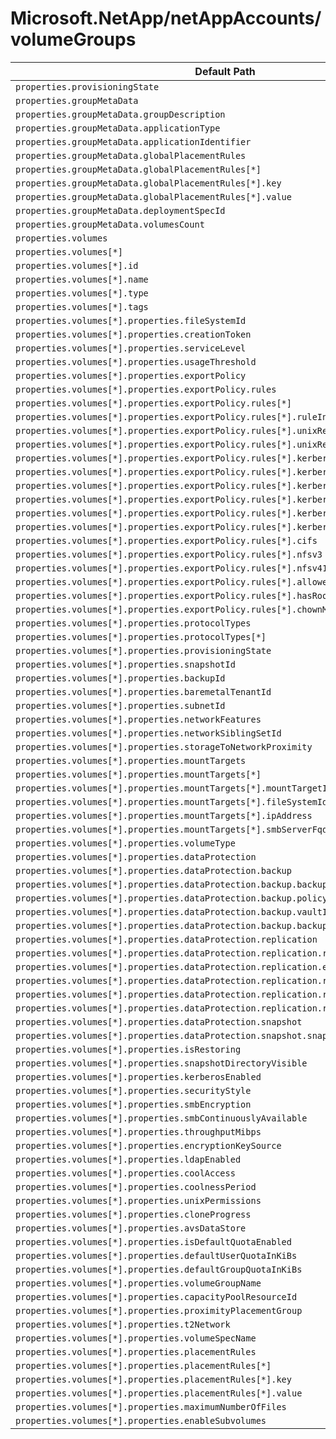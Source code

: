 # Microsoft.NetApp/netAppAccounts/volumeGroups

| Default Path | Alias |
|---|---|
| `properties.provisioningState` | `Microsoft.NetApp/netAppAccounts/volumeGroups/provisioningState` |
| `properties.groupMetaData` | `Microsoft.NetApp/netAppAccounts/volumeGroups/groupMetaData` |
| `properties.groupMetaData.groupDescription` | `Microsoft.NetApp/netAppAccounts/volumeGroups/groupMetaData.groupDescription` |
| `properties.groupMetaData.applicationType` | `Microsoft.NetApp/netAppAccounts/volumeGroups/groupMetaData.applicationType` |
| `properties.groupMetaData.applicationIdentifier` | `Microsoft.NetApp/netAppAccounts/volumeGroups/groupMetaData.applicationIdentifier` |
| `properties.groupMetaData.globalPlacementRules` | `Microsoft.NetApp/netAppAccounts/volumeGroups/groupMetaData.globalPlacementRules` |
| `properties.groupMetaData.globalPlacementRules[*]` | `Microsoft.NetApp/netAppAccounts/volumeGroups/groupMetaData.globalPlacementRules[*]` |
| `properties.groupMetaData.globalPlacementRules[*].key` | `Microsoft.NetApp/netAppAccounts/volumeGroups/groupMetaData.globalPlacementRules[*].key` |
| `properties.groupMetaData.globalPlacementRules[*].value` | `Microsoft.NetApp/netAppAccounts/volumeGroups/groupMetaData.globalPlacementRules[*].value` |
| `properties.groupMetaData.deploymentSpecId` | `Microsoft.NetApp/netAppAccounts/volumeGroups/groupMetaData.deploymentSpecId` |
| `properties.groupMetaData.volumesCount` | `Microsoft.NetApp/netAppAccounts/volumeGroups/groupMetaData.volumesCount` |
| `properties.volumes` | `Microsoft.NetApp/netAppAccounts/volumeGroups/volumes` |
| `properties.volumes[*]` | `Microsoft.NetApp/netAppAccounts/volumeGroups/volumes[*]` |
| `properties.volumes[*].id` | `Microsoft.NetApp/netAppAccounts/volumeGroups/volumes[*].id` |
| `properties.volumes[*].name` | `Microsoft.NetApp/netAppAccounts/volumeGroups/volumes[*].name` |
| `properties.volumes[*].type` | `Microsoft.NetApp/netAppAccounts/volumeGroups/volumes[*].type` |
| `properties.volumes[*].tags` | `Microsoft.NetApp/netAppAccounts/volumeGroups/volumes[*].tags` |
| `properties.volumes[*].properties.fileSystemId` | `Microsoft.NetApp/netAppAccounts/volumeGroups/volumes[*].fileSystemId` |
| `properties.volumes[*].properties.creationToken` | `Microsoft.NetApp/netAppAccounts/volumeGroups/volumes[*].creationToken` |
| `properties.volumes[*].properties.serviceLevel` | `Microsoft.NetApp/netAppAccounts/volumeGroups/volumes[*].serviceLevel` |
| `properties.volumes[*].properties.usageThreshold` | `Microsoft.NetApp/netAppAccounts/volumeGroups/volumes[*].usageThreshold` |
| `properties.volumes[*].properties.exportPolicy` | `Microsoft.NetApp/netAppAccounts/volumeGroups/volumes[*].exportPolicy` |
| `properties.volumes[*].properties.exportPolicy.rules` | `Microsoft.NetApp/netAppAccounts/volumeGroups/volumes[*].exportPolicy.rules` |
| `properties.volumes[*].properties.exportPolicy.rules[*]` | `Microsoft.NetApp/netAppAccounts/volumeGroups/volumes[*].exportPolicy.rules[*]` |
| `properties.volumes[*].properties.exportPolicy.rules[*].ruleIndex` | `Microsoft.NetApp/netAppAccounts/volumeGroups/volumes[*].exportPolicy.rules[*].ruleIndex` |
| `properties.volumes[*].properties.exportPolicy.rules[*].unixReadOnly` | `Microsoft.NetApp/netAppAccounts/volumeGroups/volumes[*].exportPolicy.rules[*].unixReadOnly` |
| `properties.volumes[*].properties.exportPolicy.rules[*].unixReadWrite` | `Microsoft.NetApp/netAppAccounts/volumeGroups/volumes[*].exportPolicy.rules[*].unixReadWrite` |
| `properties.volumes[*].properties.exportPolicy.rules[*].kerberos5ReadOnly` | `Microsoft.NetApp/netAppAccounts/volumeGroups/volumes[*].exportPolicy.rules[*].kerberos5ReadOnly` |
| `properties.volumes[*].properties.exportPolicy.rules[*].kerberos5ReadWrite` | `Microsoft.NetApp/netAppAccounts/volumeGroups/volumes[*].exportPolicy.rules[*].kerberos5ReadWrite` |
| `properties.volumes[*].properties.exportPolicy.rules[*].kerberos5iReadOnly` | `Microsoft.NetApp/netAppAccounts/volumeGroups/volumes[*].exportPolicy.rules[*].kerberos5iReadOnly` |
| `properties.volumes[*].properties.exportPolicy.rules[*].kerberos5iReadWrite` | `Microsoft.NetApp/netAppAccounts/volumeGroups/volumes[*].exportPolicy.rules[*].kerberos5iReadWrite` |
| `properties.volumes[*].properties.exportPolicy.rules[*].kerberos5pReadOnly` | `Microsoft.NetApp/netAppAccounts/volumeGroups/volumes[*].exportPolicy.rules[*].kerberos5pReadOnly` |
| `properties.volumes[*].properties.exportPolicy.rules[*].kerberos5pReadWrite` | `Microsoft.NetApp/netAppAccounts/volumeGroups/volumes[*].exportPolicy.rules[*].kerberos5pReadWrite` |
| `properties.volumes[*].properties.exportPolicy.rules[*].cifs` | `Microsoft.NetApp/netAppAccounts/volumeGroups/volumes[*].exportPolicy.rules[*].cifs` |
| `properties.volumes[*].properties.exportPolicy.rules[*].nfsv3` | `Microsoft.NetApp/netAppAccounts/volumeGroups/volumes[*].exportPolicy.rules[*].nfsv3` |
| `properties.volumes[*].properties.exportPolicy.rules[*].nfsv41` | `Microsoft.NetApp/netAppAccounts/volumeGroups/volumes[*].exportPolicy.rules[*].nfsv41` |
| `properties.volumes[*].properties.exportPolicy.rules[*].allowedClients` | `Microsoft.NetApp/netAppAccounts/volumeGroups/volumes[*].exportPolicy.rules[*].allowedClients` |
| `properties.volumes[*].properties.exportPolicy.rules[*].hasRootAccess` | `Microsoft.NetApp/netAppAccounts/volumeGroups/volumes[*].exportPolicy.rules[*].hasRootAccess` |
| `properties.volumes[*].properties.exportPolicy.rules[*].chownMode` | `Microsoft.NetApp/netAppAccounts/volumeGroups/volumes[*].exportPolicy.rules[*].chownMode` |
| `properties.volumes[*].properties.protocolTypes` | `Microsoft.NetApp/netAppAccounts/volumeGroups/volumes[*].protocolTypes` |
| `properties.volumes[*].properties.protocolTypes[*]` | `Microsoft.NetApp/netAppAccounts/volumeGroups/volumes[*].protocolTypes[*]` |
| `properties.volumes[*].properties.provisioningState` | `Microsoft.NetApp/netAppAccounts/volumeGroups/volumes[*].provisioningState` |
| `properties.volumes[*].properties.snapshotId` | `Microsoft.NetApp/netAppAccounts/volumeGroups/volumes[*].snapshotId` |
| `properties.volumes[*].properties.backupId` | `Microsoft.NetApp/netAppAccounts/volumeGroups/volumes[*].backupId` |
| `properties.volumes[*].properties.baremetalTenantId` | `Microsoft.NetApp/netAppAccounts/volumeGroups/volumes[*].baremetalTenantId` |
| `properties.volumes[*].properties.subnetId` | `Microsoft.NetApp/netAppAccounts/volumeGroups/volumes[*].subnetId` |
| `properties.volumes[*].properties.networkFeatures` | `Microsoft.NetApp/netAppAccounts/volumeGroups/volumes[*].networkFeatures` |
| `properties.volumes[*].properties.networkSiblingSetId` | `Microsoft.NetApp/netAppAccounts/volumeGroups/volumes[*].networkSiblingSetId` |
| `properties.volumes[*].properties.storageToNetworkProximity` | `Microsoft.NetApp/netAppAccounts/volumeGroups/volumes[*].storageToNetworkProximity` |
| `properties.volumes[*].properties.mountTargets` | `Microsoft.NetApp/netAppAccounts/volumeGroups/volumes[*].mountTargets` |
| `properties.volumes[*].properties.mountTargets[*]` | `Microsoft.NetApp/netAppAccounts/volumeGroups/volumes[*].mountTargets[*]` |
| `properties.volumes[*].properties.mountTargets[*].mountTargetId` | `Microsoft.NetApp/netAppAccounts/volumeGroups/volumes[*].mountTargets[*].mountTargetId` |
| `properties.volumes[*].properties.mountTargets[*].fileSystemId` | `Microsoft.NetApp/netAppAccounts/volumeGroups/volumes[*].mountTargets[*].fileSystemId` |
| `properties.volumes[*].properties.mountTargets[*].ipAddress` | `Microsoft.NetApp/netAppAccounts/volumeGroups/volumes[*].mountTargets[*].ipAddress` |
| `properties.volumes[*].properties.mountTargets[*].smbServerFqdn` | `Microsoft.NetApp/netAppAccounts/volumeGroups/volumes[*].mountTargets[*].smbServerFqdn` |
| `properties.volumes[*].properties.volumeType` | `Microsoft.NetApp/netAppAccounts/volumeGroups/volumes[*].volumeType` |
| `properties.volumes[*].properties.dataProtection` | `Microsoft.NetApp/netAppAccounts/volumeGroups/volumes[*].dataProtection` |
| `properties.volumes[*].properties.dataProtection.backup` | `Microsoft.NetApp/netAppAccounts/volumeGroups/volumes[*].dataProtection.backup` |
| `properties.volumes[*].properties.dataProtection.backup.backupPolicyId` | `Microsoft.NetApp/netAppAccounts/volumeGroups/volumes[*].dataProtection.backup.backupPolicyId` |
| `properties.volumes[*].properties.dataProtection.backup.policyEnforced` | `Microsoft.NetApp/netAppAccounts/volumeGroups/volumes[*].dataProtection.backup.policyEnforced` |
| `properties.volumes[*].properties.dataProtection.backup.vaultId` | `Microsoft.NetApp/netAppAccounts/volumeGroups/volumes[*].dataProtection.backup.vaultId` |
| `properties.volumes[*].properties.dataProtection.backup.backupEnabled` | `Microsoft.NetApp/netAppAccounts/volumeGroups/volumes[*].dataProtection.backup.backupEnabled` |
| `properties.volumes[*].properties.dataProtection.replication` | `Microsoft.NetApp/netAppAccounts/volumeGroups/volumes[*].dataProtection.replication` |
| `properties.volumes[*].properties.dataProtection.replication.replicationId` | `Microsoft.NetApp/netAppAccounts/volumeGroups/volumes[*].dataProtection.replication.replicationId` |
| `properties.volumes[*].properties.dataProtection.replication.endpointType` | `Microsoft.NetApp/netAppAccounts/volumeGroups/volumes[*].dataProtection.replication.endpointType` |
| `properties.volumes[*].properties.dataProtection.replication.replicationSchedule` | `Microsoft.NetApp/netAppAccounts/volumeGroups/volumes[*].dataProtection.replication.replicationSchedule` |
| `properties.volumes[*].properties.dataProtection.replication.remoteVolumeResourceId` | `Microsoft.NetApp/netAppAccounts/volumeGroups/volumes[*].dataProtection.replication.remoteVolumeResourceId` |
| `properties.volumes[*].properties.dataProtection.replication.remoteVolumeRegion` | `Microsoft.NetApp/netAppAccounts/volumeGroups/volumes[*].dataProtection.replication.remoteVolumeRegion` |
| `properties.volumes[*].properties.dataProtection.snapshot` | `Microsoft.NetApp/netAppAccounts/volumeGroups/volumes[*].dataProtection.snapshot` |
| `properties.volumes[*].properties.dataProtection.snapshot.snapshotPolicyId` | `Microsoft.NetApp/netAppAccounts/volumeGroups/volumes[*].dataProtection.snapshot.snapshotPolicyId` |
| `properties.volumes[*].properties.isRestoring` | `Microsoft.NetApp/netAppAccounts/volumeGroups/volumes[*].isRestoring` |
| `properties.volumes[*].properties.snapshotDirectoryVisible` | `Microsoft.NetApp/netAppAccounts/volumeGroups/volumes[*].snapshotDirectoryVisible` |
| `properties.volumes[*].properties.kerberosEnabled` | `Microsoft.NetApp/netAppAccounts/volumeGroups/volumes[*].kerberosEnabled` |
| `properties.volumes[*].properties.securityStyle` | `Microsoft.NetApp/netAppAccounts/volumeGroups/volumes[*].securityStyle` |
| `properties.volumes[*].properties.smbEncryption` | `Microsoft.NetApp/netAppAccounts/volumeGroups/volumes[*].smbEncryption` |
| `properties.volumes[*].properties.smbContinuouslyAvailable` | `Microsoft.NetApp/netAppAccounts/volumeGroups/volumes[*].smbContinuouslyAvailable` |
| `properties.volumes[*].properties.throughputMibps` | `Microsoft.NetApp/netAppAccounts/volumeGroups/volumes[*].throughputMibps` |
| `properties.volumes[*].properties.encryptionKeySource` | `Microsoft.NetApp/netAppAccounts/volumeGroups/volumes[*].encryptionKeySource` |
| `properties.volumes[*].properties.ldapEnabled` | `Microsoft.NetApp/netAppAccounts/volumeGroups/volumes[*].ldapEnabled` |
| `properties.volumes[*].properties.coolAccess` | `Microsoft.NetApp/netAppAccounts/volumeGroups/volumes[*].coolAccess` |
| `properties.volumes[*].properties.coolnessPeriod` | `Microsoft.NetApp/netAppAccounts/volumeGroups/volumes[*].coolnessPeriod` |
| `properties.volumes[*].properties.unixPermissions` | `Microsoft.NetApp/netAppAccounts/volumeGroups/volumes[*].unixPermissions` |
| `properties.volumes[*].properties.cloneProgress` | `Microsoft.NetApp/netAppAccounts/volumeGroups/volumes[*].cloneProgress` |
| `properties.volumes[*].properties.avsDataStore` | `Microsoft.NetApp/netAppAccounts/volumeGroups/volumes[*].avsDataStore` |
| `properties.volumes[*].properties.isDefaultQuotaEnabled` | `Microsoft.NetApp/netAppAccounts/volumeGroups/volumes[*].isDefaultQuotaEnabled` |
| `properties.volumes[*].properties.defaultUserQuotaInKiBs` | `Microsoft.NetApp/netAppAccounts/volumeGroups/volumes[*].defaultUserQuotaInKiBs` |
| `properties.volumes[*].properties.defaultGroupQuotaInKiBs` | `Microsoft.NetApp/netAppAccounts/volumeGroups/volumes[*].defaultGroupQuotaInKiBs` |
| `properties.volumes[*].properties.volumeGroupName` | `Microsoft.NetApp/netAppAccounts/volumeGroups/volumes[*].volumeGroupName` |
| `properties.volumes[*].properties.capacityPoolResourceId` | `Microsoft.NetApp/netAppAccounts/volumeGroups/volumes[*].capacityPoolResourceId` |
| `properties.volumes[*].properties.proximityPlacementGroup` | `Microsoft.NetApp/netAppAccounts/volumeGroups/volumes[*].proximityPlacementGroup` |
| `properties.volumes[*].properties.t2Network` | `Microsoft.NetApp/netAppAccounts/volumeGroups/volumes[*].t2Network` |
| `properties.volumes[*].properties.volumeSpecName` | `Microsoft.NetApp/netAppAccounts/volumeGroups/volumes[*].volumeSpecName` |
| `properties.volumes[*].properties.placementRules` | `Microsoft.NetApp/netAppAccounts/volumeGroups/volumes[*].placementRules` |
| `properties.volumes[*].properties.placementRules[*]` | `Microsoft.NetApp/netAppAccounts/volumeGroups/volumes[*].placementRules[*]` |
| `properties.volumes[*].properties.placementRules[*].key` | `Microsoft.NetApp/netAppAccounts/volumeGroups/volumes[*].placementRules[*].key` |
| `properties.volumes[*].properties.placementRules[*].value` | `Microsoft.NetApp/netAppAccounts/volumeGroups/volumes[*].placementRules[*].value` |
| `properties.volumes[*].properties.maximumNumberOfFiles` | `Microsoft.NetApp/netAppAccounts/volumeGroups/volumes[*].maximumNumberOfFiles` |
| `properties.volumes[*].properties.enableSubvolumes` | `Microsoft.NetApp/netAppAccounts/volumeGroups/volumes[*].enableSubvolumes` |

